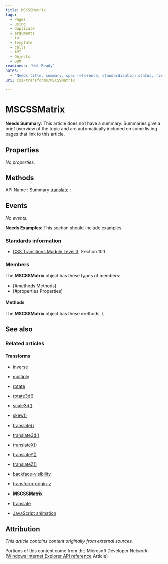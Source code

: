 ```yaml
---
title: MSCSSMatrix
tags:
  - Pages
  - using
  - duplicate
  - arguments
  - in
  - template
  - calls
  - API
  - Objects
  - DOM
readiness: 'Not Ready'
notes:
  - 'Needs title, summary, spec reference, standardization status, fix table coding in Notes'
uri: css/transforms/MSCSSMatrix

---
```

# MSCSSMatrix

**Needs Summary**: This article does not have a summary. Summaries give a brief overview of the topic and are automatically included on some listing pages that link to this article.

## Properties

*No properties.*

## Methods

API Name
:   Summary
[translate](/css/transforms/MSCSSMatrix/translate)
:

## Events

*No events.*

**Needs Examples**: This section should include examples.

### Standards information

-   [CSS Transitions Module Level 3](http://go.microsoft.com/fwlink/p/?linkid=223140), Section 10.1

### Members

The **MSCSSMatrix** object has these types of members:

-   [\#methods Methods]
-   [\#properties Properties]

#### Methods

The **MSCSSMatrix** object has these methods. {

## See also

### Related articles

#### Transforms

-   [inverse](/css/cssom/MSCSSMatrix/methods/inverse)

-   [multiply](/css/cssom/MSCSSMatrix/methods/multiply)

-   [rotate](/css/cssom/MSCSSMatrix/methods/rotate)

-   [rotate3d()](/css/functions/rotate3d())

-   [scale3d()](/css/functions/scale3d())

-   [skew()](/css/functions/skew())

-   [translate()](/css/functions/translate())

-   [translate3d()](/css/functions/translate3d())

-   [translateX()](/css/functions/translateX())

-   [translateY()](/css/functions/translateY())

-   [translateZ()](/css/functions/translateZ())

-   [backface-visibility](/css/properties/backface-visibility)

-   [transform-origin-z](/css/properties/transform-origin-z)

-   **MSCSSMatrix**

-   [translate](/css/transforms/MSCSSMatrix/translate)

-   [JavaScript animation](/tutorials/animation_in_javascript_2)

## Attribution

*This article contains content originally from external sources.*

Portions of this content come from the Microsoft Developer Network: [[Windows Internet Explorer API reference](http://msdn.microsoft.com/en-us/library/ie/hh828809%28v=vs.85%29.aspx) Article]

